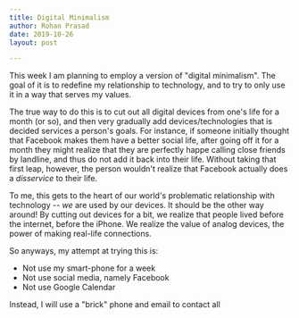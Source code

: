 ```yaml
---
title: Digital Minimalism
author: Rohan Prasad
date: 2019-10-26
layout: post

---
```


This week I am planning to employ a version of "digital minimalism". The goal of it is to redefine my relationship to technology, and to try to only use it in a way that serves my values. 

The true way to do this is to cut out all digital devices from one's life for a month (or so), and then very gradually add devices/technologies that is decided services a person's goals. For instance, if someone initially thought that Facebook makes them have a better social life, after going off it for a month they might realize that they are perfectly happe calling close friends by landline, and thus do not add it back into their life. Without taking that first leap, however, the person wouldn't realize that Facebook actually does a *disservice* to their life.

To me, this gets to the heart of our world's problematic relationship with technology -- *we* are used by our devices. It should be the other way around! By cutting out devices for a bit, we realize that people lived before the internet, before the iPhone. We realize the value of analog devices, the power of making real-life connections.

So anyways, my attempt at trying this is:

* Not use my smart-phone for a week
* Not use social media, namely Facebook
* Not use Google Calendar

Instead, I will use a "brick" phone and email to contact all 
